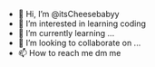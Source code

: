 - 👋 Hi, I’m @itsCheesebabyy
- 👀 I’m interested in learning coding
- 🌱 I’m currently learning ...
- 💞️ I’m looking to collaborate on ...
- 📫 How to reach me dm me 

<!---
itsCheesebabyy/itsCheesebabyy is a ✨ special ✨ repository because its `README.md` (this file) appears on your GitHub profile.
You can click the Preview link to take a look at your changes.
--->
